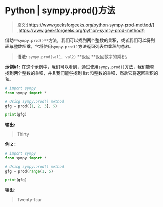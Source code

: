 # Python | sympy.prod()方法

> 原文:[https://www.geeksforgeeks.org/python-sympy-prod-method/](https://www.geeksforgeeks.org/python-sympy-prod-method/)

借助`**sympy.prod()**`方法，我们可以找到两个整数的乘积，或者我们可以将列表与整数相乘，它将使用`sympy.prod()`方法返回列表中乘积的总和。

> **语法:** `sympy.prod(val1, val2)`
> **返回:**返回数字的乘积。

**示例#1 :**
在这个示例中，我们可以看到，通过使用`sympy.prod()`方法，我们能够找到两个整数的乘积，并且我们能够找到 list 和整数的乘积，然后它将返回乘积的和。

```py
# import sympy
from sympy import *

# Using sympy.prod() method
gfg = prod([1, 2, 3], 5)

print(gfg)
```

**输出:**

> Thirty

**例 2 :**

```py
# import sympy
from sympy import *

# Using sympy.prod() method
gfg = prod(range(1, 5))

print(gfg)
```

**输出:**

> Twenty-four